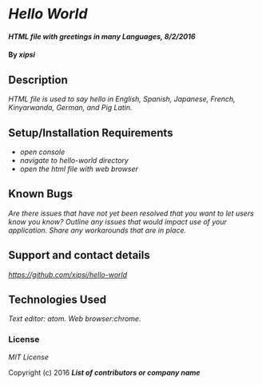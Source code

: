 # _Hello World_

#### _HTML file with greetings in many Languages, 8/2/2016_

#### By _**xipsi**_

## Description

_HTML file is used to say hello in English, Spanish, Japanese, French, Kinyarwanda, German, and Pig Latin._

## Setup/Installation Requirements

* _open console_
* _navigate to hello-world directory_
* _open the html file with web browser_

## Known Bugs

_Are there issues that have not yet been resolved that you want to let users know you know?  Outline any issues that would impact use of your application.  Share any workarounds that are in place._

## Support and contact details

_https://github.com/xipsi/hello-world_

## Technologies Used

_Text editor: atom. Web browser:chrome._

### License

*MIT License*

Copyright (c) 2016 **_List of contributors or company name_**
